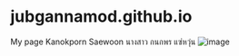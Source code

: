 # jubgannamod.github.io
My page
Kanokporn Saewoon 
นางสาว กนกพร แซ่หวุ่น
    ![image](files/Desktop/mdd.jpg)